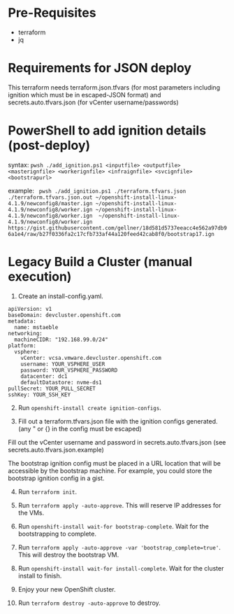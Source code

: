 # Pre-Requisites

* terraform
* jq

# Requirements for JSON deploy

This terraform needs terraform.json.tfvars (for most parameters including ignition which must be in escaped-JSON format) and secrets.auto.tfvars.json (for vCenter username/passwords)


# PowerShell to add ignition details (post-deploy)

syntax:
```pwsh ./add_ignition.ps1 <inputfile> <outputfile> <masterignfile> <workerignfile> <infraignfile> <svcignfile> <bootstrapurl>```

example:
``` pwsh ./add_ignition.ps1 ./terraform.tfvars.json ./terraform.tfvars.json.out ~/openshift-install-linux-4.1.9/newconfig8/master.ign ~/openshift-install-linux-4.1.9/newconfig8/worker.ign ~/openshift-install-linux-4.1.9/newconfig8/worker.ign  ~/openshift-install-linux-4.1.9/newconfig8/worker.ign  https://gist.githubusercontent.com/gellner/18d581d5737eeacc4e562a97db96a1e4/raw/b27f0336fa2c17cfb733af44a120feed42cab8f0/bootstrap17.ign```

# Legacy Build a Cluster (manual execution)

1. Create an install-config.yaml.
```
apiVersion: v1
baseDomain: devcluster.openshift.com
metadata:
  name: mstaeble
networking:
  machineCIDR: "192.168.99.0/24"
platform:
  vsphere:
    vCenter: vcsa.vmware.devcluster.openshift.com
    username: YOUR_VSPHERE_USER
    password: YOUR_VSPHERE_PASSWORD
    datacenter: dc1
    defaultDatastore: nvme-ds1
pullSecret: YOUR_PULL_SECRET
sshKey: YOUR_SSH_KEY
```

2. Run `openshift-install create ignition-configs`.

3. Fill out a terraform.tfvars.json file with the ignition configs generated. (any " or {} in the config must be escaped)

Fill out the vCenter username and password in secrets.auto.tfvars.json (see secrets.auto.tfvars.json.example) 

The bootstrap ignition config must be placed in a URL location that will be accessible by the bootstrap machine. For example, you could store the bootstrap ignition config in a gist.

4. Run `terraform init`.

5. Run `terraform apply -auto-approve`.
This will reserve IP addresses for the VMs.

6. Run `openshift-install wait-for bootstrap-complete`. Wait for the bootstrapping to complete.

7. Run `terraform apply -auto-approve -var 'bootstrap_complete=true'`.
This will destroy the bootstrap VM.

8. Run `openshift-install wait-for install-complete`. Wait for the cluster install to finish.

9. Enjoy your new OpenShift cluster.

10. Run `terraform destroy -auto-approve` to destroy.
